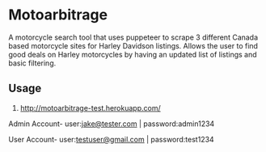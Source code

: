 # Motoarbitrage
A motorcycle search tool that uses puppeteer to scrape 3 different Canada based motorcycle sites for Harley Davidson listings.
Allows the user to find good deals on Harley motorcycles by having an updated list of listings and basic filtering.

## Usage 
1. http://motoarbitrage-test.herokuapp.com/

Admin Account- user:jake@tester.com | password:admin1234

User Account- user:testuser@gmail.com | password:test1234
